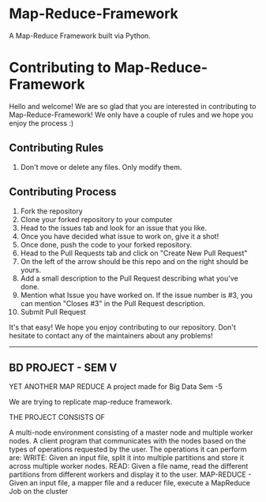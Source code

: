 # Map-Reduce-Framework
A Map-Reduce Framework built via Python.

# Contributing to Map-Reduce-Framework
Hello and welcome! We are so glad that you are interested in contributing to Map-Reduce-Framework!
We only have a couple of rules and we hope you enjoy the process :)

## Contributing Rules
1. Don't move or delete any files. Only modify them.

## Contributing Process
1. Fork the repository
2. Clone your forked repository to your computer
3. Head to the issues tab and look for an issue that you like.
4. Once you have decided what issue to work on, give it a shot!
5. Once done, push the code to your forked repository.
6. Head to the Pull Requests tab and click on "Create New Pull Request"
7. On the left of the arrow should be this repo and on the right should be yours.
8. Add a small description to the Pull Request describing what you've done.
9. Mention what Issue you have worked on. If the issue number is #3, you can mention "Closes #3" in the Pull Request description.
10. Submit Pull Request

It's that easy! We hope you enjoy contributing to our repository. Don't hesitate to contact any of the maintainers about any problems!

---

## BD PROJECT - SEM V
YET ANOTHER MAP REDUCE 
A project made for Big Data Sem -5

We are trying to replicate map-reduce framework.

THE PROJECT CONSISTS OF

A multi-node environment consisting of a master node and multiple worker nodes.
A client program that communicates with the nodes based on the types of operations requested by the user. The operations it can perform are:
WRITE: Given an input file, split it into multiple partitions and store it across multiple worker nodes.
READ: Given a file name, read the different partitions from different workers and display it to the user.
MAP-REDUCE - Given an input file, a mapper file and a reducer file, execute a MapReduce Job on the cluster
